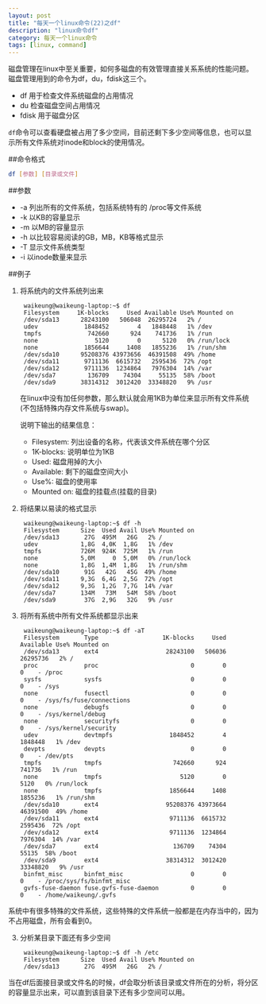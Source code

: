 ```yaml
---
layout: post
title: "每天一个linux命令(22)之df"
description: "linux命令df"
category: 每天一个linux命令
tags: [linux, command]
---
```


磁盘管理在linux中至关重要，如何多磁盘的有效管理直接关系系统的性能问题。磁盘管理用到的命令为df，du，fdisk这三个。

* df 用于检查文件系统磁盘的占用情况
* du 检查磁盘空间占用情况
* fdisk 用于磁盘分区

`df`命令可以查看硬盘被占用了多少空间，目前还剩下多少空间等信息，也可以显示所有文件系统对inode和block的使用情况。

##命令格式

```sh
df [参数] [目录或文件]
```

##参数

* -a 列出所有的文件系统，包括系统特有的 /proc等文件系统
* -k 以KB的容量显示
* -m 以MB的容量显示
* -h 以比较容易阅读的GB，MB，KB等格式显示
* -T 显示文件系统类型
* -i 以inode数量来显示

##例子

1. 将系统内的文件系统列出来

        waikeung@waikeung-laptop:~$ df
        Filesystem     1K-blocks     Used Available Use% Mounted on
        /dev/sda13      28243100   506048  26295724   2% /
        udev             1848452        4   1848448   1% /dev
        tmpfs             742660      924    741736   1% /run
        none                5120        0      5120   0% /run/lock
        none             1856644     1408   1855236   1% /run/shm
        /dev/sda10      95208376 43973656  46391508  49% /home
        /dev/sda11       9711136  6615732   2595436  72% /opt
        /dev/sda12       9711136  1234864   7976304  14% /var
        /dev/sda7         136709    74304     55135  58% /boot
        /dev/sda9       38314312  3012420  33348820   9% /usr

    在linux中没有加任何参数，那么默认就会用1KB为单位来显示所有文件系统(不包括特殊内存文件系统与swap)。

    说明下输出的结果信息：
    * Filesystem: 列出设备的名称，代表该文件系统在哪个分区
    * 1K-blocks: 说明单位为1KB
    * Used: 磁盘用掉的大小
    * Available: 剩下的磁盘空间大小
    * Use%: 磁盘的使用率
    * Mounted on: 磁盘的挂载点(挂载的目录)

2. 将结果以易读的格式显示

        waikeung@waikeung-laptop:~$ df -h
        Filesystem      Size  Used Avail Use% Mounted on
        /dev/sda13       27G  495M   26G   2% /
        udev            1,8G  4,0K  1,8G   1% /dev
        tmpfs           726M  924K  725M   1% /run
        none            5,0M     0  5,0M   0% /run/lock
        none            1,8G  1,4M  1,8G   1% /run/shm
        /dev/sda10       91G   42G   45G  49% /home
        /dev/sda11      9,3G  6,4G  2,5G  72% /opt
        /dev/sda12      9,3G  1,2G  7,7G  14% /var
        /dev/sda7       134M   73M   54M  58% /boot
        /dev/sda9        37G  2,9G   32G   9% /usr

3. 将所有系统中所有文件系统都显示出来

        waikeung@waikeung-laptop:~$ df -aT
        Filesystem       Type                  1K-blocks     Used Available Use% Mounted on
        /dev/sda13       ext4                   28243100   506036  26295736   2% /
        proc             proc                          0        0         0    - /proc
        sysfs            sysfs                         0        0         0    - /sys
        none             fusectl                       0        0         0    - /sys/fs/fuse/connections
        none             debugfs                       0        0         0    - /sys/kernel/debug
        none             securityfs                    0        0         0    - /sys/kernel/security
        udev             devtmpfs                1848452        4   1848448   1% /dev
        devpts           devpts                        0        0         0    - /dev/pts
        tmpfs            tmpfs                    742660      924    741736   1% /run
        none             tmpfs                      5120        0      5120   0% /run/lock
        none             tmpfs                   1856644     1408   1855236   1% /run/shm
        /dev/sda10       ext4                   95208376 43973664  46391500  49% /home
        /dev/sda11       ext4                    9711136  6615732   2595436  72% /opt
        /dev/sda12       ext4                    9711136  1234864   7976304  14% /var
        /dev/sda7        ext4                     136709    74304     55135  58% /boot
        /dev/sda9        ext4                   38314312  3012420  33348820   9% /usr
        binfmt_misc      binfmt_misc                   0        0         0    - /proc/sys/fs/binfmt_misc
        gvfs-fuse-daemon fuse.gvfs-fuse-daemon         0        0         0    - /home/waikeung/.gvfs

系统中有很多特殊的文件系统，这些特殊的文件系统一般都是在内存当中的，因为不占用磁盘，所有会看到0。

3. 分析某目录下面还有多少空间

        waikeung@waikeung-laptop:~$ df -h /etc
        Filesystem      Size  Used Avail Use% Mounted on
        /dev/sda13       27G  495M   26G   2% /

当在df后面接目录或文件名的时候，df会取分析该目录或文件所在的分析，将分区的容量显示出来，可以直到该目录下还有多少空间可以用。
